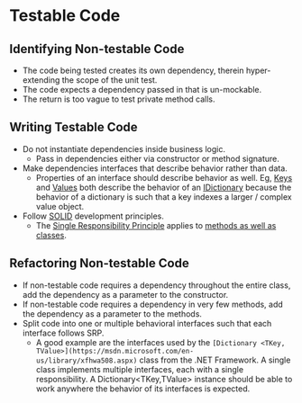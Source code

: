 # Testable Code

## Identifying Non-testable Code
* The code being tested creates its own dependency, therein hyper-extending the
scope of the unit test.
* The code expects a dependency passed in that is un-mockable.
* The return is too vague to test private method calls.

## Writing Testable Code
* Do not instantiate dependencies inside business logic.
  * Pass in dependencies either via constructor or method signature.
* Make dependencies interfaces that describe behavior rather than data.
  * Properties of an interface should describe behavior as well. Eg,
  [Keys](https://msdn.microsoft.com/en-us/library/system.collections.idictionary.keys.aspx)
  and
  [Values](https://msdn.microsoft.com/en-us/library/system.collections.idictionary.values.aspx) both describe the behavior of an
  [IDictionary](https://msdn.microsoft.com/en-us/library/System.Collections.IDictionary.aspx)
  because the behavior of a dictionary is such that a key indexes a larger /
  complex value object.
* Follow [SOLID](http://en.wikipedia.org/wiki/SOLID_%28object-oriented_design%29)
development principles.
    * The [Single Responsibility Principle](http://en.wikipedia.org/wiki/Single_responsibility_principle)
    applies to [methods as well as classes](http://www.developerfusion.com/article/137636/taking-the-single-responsibility-principle-seriously/).

## Refactoring Non-testable Code
* If non-testable code requires a dependency throughout the entire class, add
the dependency as a parameter to the constructor.
* If non-testable code requires a dependency in very few methods, add the
dependency as a parameter to the methods.
* Split code into one or multiple behavioral interfaces such that each interface
follows SRP.
  * A good example are the interfaces used by the
  `[Dictionary <TKey, TValue>](https://msdn.microsoft.com/en-us/library/xfhwa508.aspx)`
  class from the .NET Framework.  A single class implements multiple interfaces,
  each with a single responsibility.  A Dictionary<TKey,TValue> instance should
  be able to work anywhere the behavior of its interfaces is expected.
